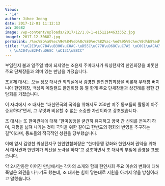```yaml
---
Views:
- '14'
author: Jihee Jeong
date: 2017-12-01 11:12:13
id: 30682
image: /wp-content/uploads/2017/12/1.0-1-e1512144633352.jpg
imagef: 2017-12-30682.jpg
permalink: /%ec%8b%a0%ec%9e%84%eb%8c%80%ec%82%ac-%ed%95%9c%ec%9d%b8%ed%9a%8c%ec%9e%a5-%ec%83%81%ea%b2%ac%eb%a1%80-%ea%b2%b8-%ea%b0%84%eb%8b%b4%ed%9a%8c-%ec%84%b1%eb%a3%8c/
title: "\uC2E0\uC784\uB300\uC0AC-\uD55C\uC778\uD68C\uC7A5 \uC0C1\uACAC\uB840 \uACB8\
  \ \uAC04\uB2F4\uD68C \uC131\uB8CC"
---
```


부임한지 불과 일주일 밖에 되지않는 조윤제 주미대사가 워싱턴지역 한인회장을 비롯한 주요 단체장들과 의미 있는 만남을 가졌습니다.

조윤제 대사는 오늘 정오 대사관 회의실에서 김영천 한인연합회장을 비롯해 우태창 버지니아 한인회장, 백성옥 메릴랜드 한인회장 등 열 한개 주요 단체장들과 상견례를 겸한 간담회를 가졌습니다.

이 자리에서 조 대사는 “대한민국의 국익을 위해서도 250만 미주 동포들의 활동이 아주 중요하다”면서, 그 무엇과 비유할 수 없는 소중한 자산이라고 강조했습니다.

조 대사는 또 한미관계에 대해 “한미동맹을 굳건히 유지하고 양국 간 신뢰를 돈독히 하며, 지평을 넓혀 나가는 것이 국익을 위한 길이고 한반도의 평화와 번영을 추구하는 길”이라며, 동포들의 적극적인 성원을 당부했습니다.

이에 앞서 김영천 워싱턴지구 한인연합회장은 “한미동맹 강화와 한인사회 권익을 위해서 대사관과 한인회가 최선을 노력을 하자”고 강조하면서 조 대사의 부임에 환영을 표했습니다.

약 2시간동안 이어진 만남에서는 각자의 소개와 함께 한인사회 주요 이슈와 변화에 대해 폭넓은 의견을 나누기도 했는데, 조 대사는 힘이 닿는대로 지원을 아끼지 않을 방침이라고 말했습니다.